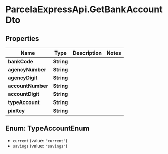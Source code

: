 # ParcelaExpressApi.GetBankAccountDto

## Properties
Name | Type | Description | Notes
------------ | ------------- | ------------- | -------------
**bankCode** | **String** |  | 
**agencyNumber** | **String** |  | 
**agencyDigit** | **String** |  | 
**accountNumber** | **String** |  | 
**accountDigit** | **String** |  | 
**typeAccount** | **String** |  | 
**pixKey** | **String** |  | 

<a name="TypeAccountEnum"></a>
## Enum: TypeAccountEnum

* `current` (value: `"current"`)
* `savings` (value: `"savings"`)

